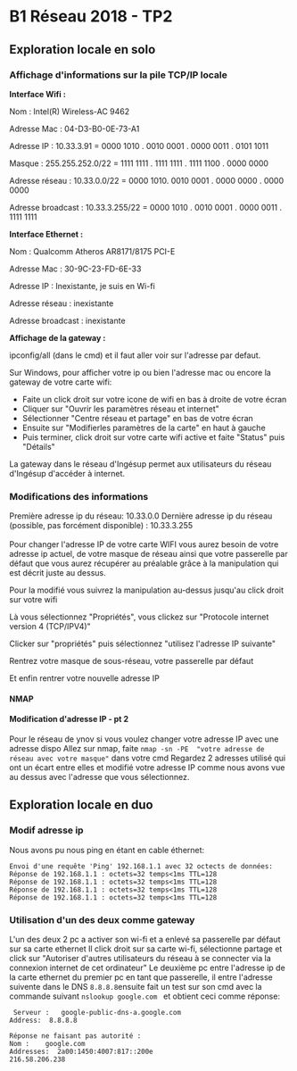 # B1 Réseau 2018 - TP2

## Exploration locale en solo

### Affichage d'informations sur la pile TCP/IP locale

**Interface Wifi :**


Nom : Intel(R) Wireless-AC 9462

Adresse Mac : 04-D3-B0-0E-73-A1

Adresse IP : 10.33.3.91 = 0000 1010 . 0010 0001 . 0000 0011 . 0101 1011

Masque : 255.255.252.0/22 = 1111 1111 . 1111 1111 . 1111 1100 . 0000 0000

Adresse réseau : 10.33.0.0/22 = 0000 1010. 0010 0001 . 0000 0000 . 0000 0000

Adresse broadcast : 10.33.3.255/22 = 0000 1010  . 0010 0001 . 0000 0011 . 1111 1111



**Interface Ethernet :**


Nom : Qualcomm Atheros AR8171/8175 PCI-E

Adresse Mac : 30-9C-23-FD-6E-33

Adresse IP : Inexistante, je suis en Wi-fi

Adresse réseau : inexistante

Adresse broadcast : inexistante



**Affichage de la gateway :**


ipconfig/all (dans le cmd) et il faut aller voir sur l'adresse par defaut.

Sur Windows, pour afficher votre ip ou bien l'adresse mac ou encore la gateway de votre carte wifi:

+ Faite un click droit sur votre icone de wifi en bas à droite de votre écran
+ Cliquer sur "Ouvrir les paramètres réseau et internet"
+ Sélectionner "Centre réseau et partage" en bas de votre écran
+ Ensuite sur "Modifierles paramètres de la carte" en haut à gauche
+ Puis terminer, click droit sur votre carte wifi active et faite "Status" puis "Détails"

La gateway dans le réseau d'Ingésup permet aux utilisateurs du réseau d'Ingésup d'accéder à internet.


### Modifications des informations

Première adresse ip du réseau: 10.33.0.0
Dernière adresse ip du réseau (possible, pas forcément disponible) : 10.33.3.255  
<br>
Pour changer l'adresse IP de votre carte WIFI vous aurez besoin de votre adresse ip actuel, de votre masque de réseau ainsi que votre passerelle par défaut que vous aurez récupérer au préalable grâce à la manipulation qui est décrit juste au dessus.

Pour la modifié vous suivrez la manipulation au-dessus jusqu'au click droit sur votre wifi

Là vous sélectionnez "Propriétés", vous clickez sur "Protocole internet version 4 (TCP/IPV4)"

Clicker sur "propriétés" puis sélectionnez "utilisez l'adresse IP suivante"

Rentrez votre masque de sous-réseau, votre passerelle par défaut

Et enfin rentrer votre nouvelle adresse IP

#### NMAP
#### Modification d'adresse IP - pt 2

Pour le réseau de ynov si vous voulez changer votre adresse IP avec une adresse dispo
Allez sur nmap, faite ```nmap -sn -PE  "votre adresse de réseau avec votre masque"``` dans votre cmd
Regardez 2 adresses utilisé qui ont un écart entre elles et modifié votre adresse IP comme nous avons vue au dessus avec l'adresse que vous sélectionnez.


## Exploration locale en duo
### Modif adresse ip

Nous avons pu nous ping en étant en cable éthernet:
```
Envoi d'une requête 'Ping' 192.168.1.1 avec 32 octects de données:
Réponse de 192.168.1.1 : octets=32 temps<1ms TTL=128
Réponse de 192.168.1.1 : octets=32 temps<1ms TTL=128
Réponse de 192.168.1.1 : octets=32 temps<1ms TTL=128
Réponse de 192.168.1.1 : octets=32 temps<1ms TTL=128
```

### Utilisation d'un des deux comme gateway
L'un des deux 2 pc a activer son wi-fi et a enlevé sa passerelle par défaut sur sa carte ethernet
Il click droit sur sa carte wi-fi, sélectionne partage et click sur "Autoriser d'autres utilisateurs du réseau à se connecter via la connexion internet de cet ordinateur"
Le deuxième pc entre l'adresse ip de la carte ethernet du premier pc en tant que passerelle, il entre l'adresse suivente dans le DNS ``` 8.8.8.8 ```ensuite fait un test sur son cmd avec la commande suivant ```nslookup google.com ``` et obtient ceci comme réponse: 
```
 Serveur :   google-public-dns-a.google.com
Address:  8.8.8.8

Réponse ne faisant pas autorité :
Nom :    google.com
Addresses:  2a00:1450:4007:817::200e
216.58.206.238
``` 